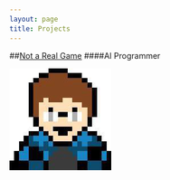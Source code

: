 ```yaml
---
layout: page
title: Projects
---
```


##[Not a Real Game](_projects/testProject)
####AI Programmer


![short description with an image](/img/avatar-icon.png)
